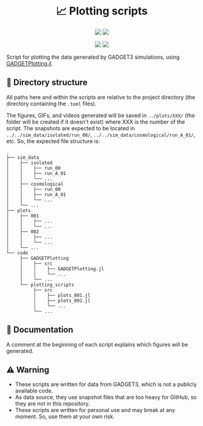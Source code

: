 <div align="center">
    <h1>📈 Plotting scripts</h1>
</div>

<p align="center">
    <a href="https://GitHub.com/Ezequiel92/"><img src="http://forthebadge.com/images/badges/built-with-science.svg"></a>
    <a href="https://julialang.org"><img src="https://forthebadge.com/images/badges/made-with-julia.svg"></a>
</p>

<p align="center">
    <a href="https://github.com/Ezequiel92/plotting_scripts/blob/main/LICENSE"><img src="https://img.shields.io/github/license/Ezequiel92/plotting_scripts?style=flat&logo=GNU&labelColor=2B2D2F"></a>
    <a href="mailto:elozano@df.uba.ar"><img src="https://img.shields.io/maintenance/yes/2021?style=flat&labelColor=2B2D2F"></a>
</p>

Script for plotting the data generated by GADGET3 simulations, using [GADGETPlotting.jl](https://github.com/Ezequiel92/GADGETPlotting). 

## 📁 Directory structure

All paths here and within the scripts are relative to the project directory (the directory containing the `.toml` files).

The figures, GIFs, and videos generated will be saved in `../plots/XXX/` (the folder will be created if it doesn't exist) where XXX is the number of the script. The snapshots are expected to be located in `../../sim_data/isolated/run_00/`, `../../sim_data/cosmological/run_A_01/`, etc. So, the expected file structure is:

    .
    ├── sim_data
    │    ├── isolated
    │    │    ├── run_00
    │    │    ├── run_A_01
    │    │    └── ...
    │    ├── cosmological
    │    │    ├── run_00
    │    │    ├── run_A_01
    │    │    └── ...
    │    └── ...
    ├── plots 
    │    ├── 001
    │    │    ├── ...
    │    │    └── ...
    │    ├── 002
    │    │    ├── ...
    │    │    └── ...
    │    └── ...
    └── code
         ├── GADGETPlotting 
         │    ├── src 
         │    │    ├── GADGETPlotting.jl   
         │    │    └── ...  
         │    └── ...
         └── plotting_scripts
              ├── src 
              │    ├── plots_001.jl
              │    ├── plots_002.jl
              │    └── ...
              └── ...
         

## 📘 Documentation

A comment at the beginning of each script explains which figures will be generated.

## ⚠️ Warning

- These scripts are written for data from GADGET3, which is not a publicly available code.
- As data source, they use snapshot files that are too heavy for GitHub, so they are not in this repository.
- These scripts are written for personal use and may break at any moment. So, use them at your own risk.
